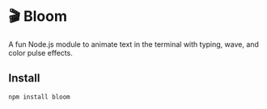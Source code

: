 # 🎬 Bloom

A fun Node.js module to animate text in the terminal with typing, wave, and color pulse effects.

## Install

```bash
npm install bloom
```
